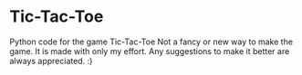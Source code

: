 # Tic-Tac-Toe
Python code for the game Tic-Tac-Toe
Not a fancy or new way to make the game. It is made with only my effort. Any suggestions to make it better are always appreciated. :)
